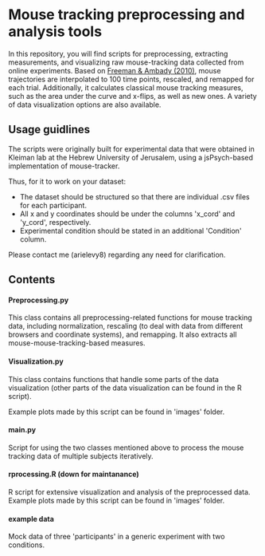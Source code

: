# Mouse tracking preprocessing and analysis tools
In this repository, you will find scripts for preprocessing, extracting measurements, and visualizing raw mouse-tracking data collected from online experiments.
Based on [Freeman & Ambady (2010)](https://link.springer.com/article/10.3758/BRM.42.1.226), mouse trajectories are interpolated to 100 time points, rescaled, and remapped for each trial. 
Additionally, it calculates classical mouse tracking measures, such as the area under the curve and x-flips, as well as new ones. A variety of data visualization options are also available. 

## Usage guidlines
The scripts were originally built for experimental data that were obtained in Kleiman lab at the Hebrew University of Jerusalem, using a jsPsych-based implementation of mouse-tracker. 

Thus, for it to work on your dataset:
- The dataset should be structured so that there are individual .csv files for each participant. 
- All x and y coordinates should be under the columns 'x_cord' and 'y_cord', respectively. 
- Experimental condition should be stated in an additional 'Condition' column. 

Please contact me (arielevy8) regarding any need for clarification. 

## Contents

#### Preprocessing.py

This class contains all preprocessing-related functions for mouse tracking data, including normalization, rescaling (to deal with data from different browsers and coordinate systems), and remapping. It also extracts all mouse-mouse-tracking-based measures.

#### Visualization.py

This class contains functions that handle some parts of the data visualization (other parts of the data visualization can be found in the R script).

Example plots made by this script can be found in 'images' folder.
#### main.py

Script for using the two classes mentioned above to process the mouse tracking data of multiple subjects iteratively.

#### rprocessing.R (down for maintanance)

R script for extensive visualization and analysis of the preprocessed data.
Example plots made by this script can be found in 'images' folder.

#### example data
Mock data of three 'participants' in a generic experiment with two conditions.


